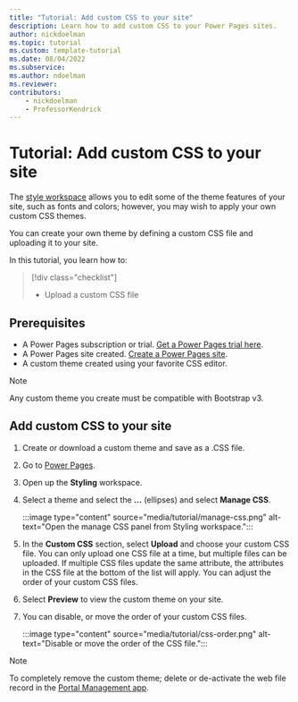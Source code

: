 ```yaml
---
title: "Tutorial: Add custom CSS to your site"
description: Learn how to add custom CSS to your Power Pages sites.
author: nickdoelman
ms.topic: tutorial
ms.custom: template-tutorial
ms.date: 08/04/2022
ms.subservice:
ms.author: ndoelman 
ms.reviewer: 
contributors:
    - nickdoelman
    - ProfessorKendrick
---
```

# Tutorial: Add custom CSS to your site

The [style workspace](tutorial-style-site.md) allows you to edit some of the theme features of your site, such as fonts and colors; however, you may wish to apply your own custom CSS themes.

You can create your own theme by defining a custom CSS file and uploading it to your site.  

In this tutorial, you learn how to:

> [!div class="checklist"]
> * Upload a custom CSS file

## Prerequisites

- A Power Pages subscription or trial. [Get a Power Pages trial here](trial-signup.md).
- A Power Pages site created. [Create a Power Pages site](create-manage.md).
- A custom theme created using your favorite CSS editor.

> [!NOTE]  
> Any custom theme you create must be compatible with Bootstrap v3.

## Add custom CSS to your site

1. Create or download a custom theme and save as a .CSS file.

1. Go to [Power Pages](https://make.powerpages.microsoft.com/).

1. Open up the **Styling** workspace.

1. Select a theme and select the **...** (ellipses) and select **Manage CSS**.

    :::image type="content" source="media/tutorial/manage-css.png" alt-text="Open the manage CSS panel from Styling workspace.":::

1. In the **Custom CSS** section, select **Upload** and choose your custom CSS file. You can only upload one CSS file at a time, but multiple files can be uploaded. If multiple CSS files update the same attribute, the attributes in the CSS file at the bottom of the list will apply. You can adjust the order of your custom CSS files.

1. Select **Preview** to view the custom theme on your site.

1. You can disable, or move the order of your custom CSS files.

    :::image type="content" source="media/tutorial/css-order.png" alt-text="Disable or move the order of the CSS file.":::

> [!NOTE]
>
> To completely remove the custom theme; delete or de-activate the web file record in the [Portal Management app](../configure/portal-management-app.md).
